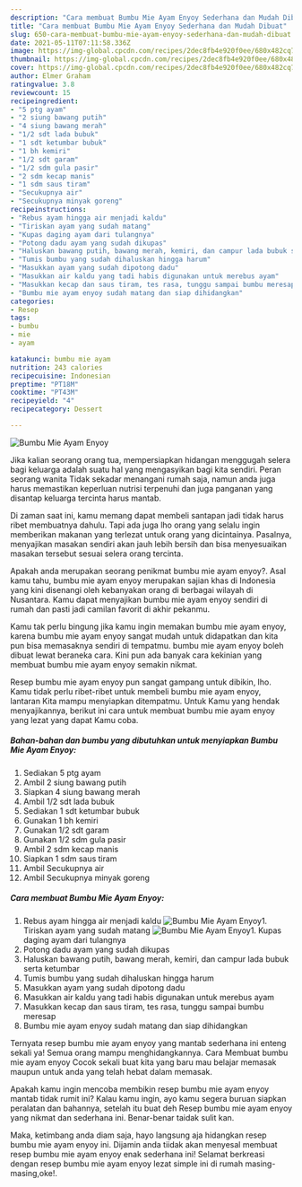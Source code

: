 ```yaml
---
description: "Cara membuat Bumbu Mie Ayam Enyoy Sederhana dan Mudah Dibuat"
title: "Cara membuat Bumbu Mie Ayam Enyoy Sederhana dan Mudah Dibuat"
slug: 650-cara-membuat-bumbu-mie-ayam-enyoy-sederhana-dan-mudah-dibuat
date: 2021-05-11T07:11:58.336Z
image: https://img-global.cpcdn.com/recipes/2dec8fb4e920f0ee/680x482cq70/bumbu-mie-ayam-enyoy-foto-resep-utama.jpg
thumbnail: https://img-global.cpcdn.com/recipes/2dec8fb4e920f0ee/680x482cq70/bumbu-mie-ayam-enyoy-foto-resep-utama.jpg
cover: https://img-global.cpcdn.com/recipes/2dec8fb4e920f0ee/680x482cq70/bumbu-mie-ayam-enyoy-foto-resep-utama.jpg
author: Elmer Graham
ratingvalue: 3.8
reviewcount: 15
recipeingredient:
- "5 ptg ayam"
- "2 siung bawang putih"
- "4 siung bawang merah"
- "1/2 sdt lada bubuk"
- "1 sdt ketumbar bubuk"
- "1 bh kemiri"
- "1/2 sdt garam"
- "1/2 sdm gula pasir"
- "2 sdm kecap manis"
- "1 sdm saus tiram"
- "Secukupnya air"
- "Secukupnya minyak goreng"
recipeinstructions:
- "Rebus ayam hingga air menjadi kaldu"
- "Tiriskan ayam yang sudah matang"
- "Kupas daging ayam dari tulangnya"
- "Potong dadu ayam yang sudah dikupas"
- "Haluskan bawang putih, bawang merah, kemiri, dan campur lada bubuk serta ketumbar"
- "Tumis bumbu yang sudah dihaluskan hingga harum"
- "Masukkan ayam yang sudah dipotong dadu"
- "Masukkan air kaldu yang tadi habis digunakan untuk merebus ayam"
- "Masukkan kecap dan saus tiram, tes rasa, tunggu sampai bumbu meresap"
- "Bumbu mie ayam enyoy sudah matang dan siap dihidangkan"
categories:
- Resep
tags:
- bumbu
- mie
- ayam

katakunci: bumbu mie ayam 
nutrition: 243 calories
recipecuisine: Indonesian
preptime: "PT18M"
cooktime: "PT43M"
recipeyield: "4"
recipecategory: Dessert

---
```



![Bumbu Mie Ayam Enyoy](https://img-global.cpcdn.com/recipes/2dec8fb4e920f0ee/680x482cq70/bumbu-mie-ayam-enyoy-foto-resep-utama.jpg)

Jika kalian seorang orang tua, mempersiapkan hidangan menggugah selera bagi keluarga adalah suatu hal yang mengasyikan bagi kita sendiri. Peran seorang  wanita Tidak sekadar menangani rumah saja, namun anda juga harus memastikan keperluan nutrisi terpenuhi dan juga panganan yang disantap keluarga tercinta harus mantab.

Di zaman  saat ini, kamu memang dapat membeli santapan jadi tidak harus ribet membuatnya dahulu. Tapi ada juga lho orang yang selalu ingin memberikan makanan yang terlezat untuk orang yang dicintainya. Pasalnya, menyajikan masakan sendiri akan jauh lebih bersih dan bisa menyesuaikan masakan tersebut sesuai selera orang tercinta. 



Apakah anda merupakan seorang penikmat bumbu mie ayam enyoy?. Asal kamu tahu, bumbu mie ayam enyoy merupakan sajian khas di Indonesia yang kini disenangi oleh kebanyakan orang di berbagai wilayah di Nusantara. Kamu dapat menyajikan bumbu mie ayam enyoy sendiri di rumah dan pasti jadi camilan favorit di akhir pekanmu.

Kamu tak perlu bingung jika kamu ingin memakan bumbu mie ayam enyoy, karena bumbu mie ayam enyoy sangat mudah untuk didapatkan dan kita pun bisa memasaknya sendiri di tempatmu. bumbu mie ayam enyoy boleh dibuat lewat beraneka cara. Kini pun ada banyak cara kekinian yang membuat bumbu mie ayam enyoy semakin nikmat.

Resep bumbu mie ayam enyoy pun sangat gampang untuk dibikin, lho. Kamu tidak perlu ribet-ribet untuk membeli bumbu mie ayam enyoy, lantaran Kita mampu menyiapkan ditempatmu. Untuk Kamu yang hendak menyajikannya, berikut ini cara untuk membuat bumbu mie ayam enyoy yang lezat yang dapat Kamu coba.

<!--inarticleads1-->

##### Bahan-bahan dan bumbu yang dibutuhkan untuk menyiapkan Bumbu Mie Ayam Enyoy:

1. Sediakan 5 ptg ayam
1. Ambil 2 siung bawang putih
1. Siapkan 4 siung bawang merah
1. Ambil 1/2 sdt lada bubuk
1. Sediakan 1 sdt ketumbar bubuk
1. Gunakan 1 bh kemiri
1. Gunakan 1/2 sdt garam
1. Gunakan 1/2 sdm gula pasir
1. Ambil 2 sdm kecap manis
1. Siapkan 1 sdm saus tiram
1. Ambil Secukupnya air
1. Ambil Secukupnya minyak goreng




<!--inarticleads2-->

##### Cara membuat Bumbu Mie Ayam Enyoy:

1. Rebus ayam hingga air menjadi kaldu
<img src="https://img-global.cpcdn.com/steps/dac1d2e79ed95487/160x128cq70/bumbu-mie-ayam-enyoy-langkah-memasak-1-foto.jpg" alt="Bumbu Mie Ayam Enyoy">1. Tiriskan ayam yang sudah matang
<img src="https://img-global.cpcdn.com/steps/281393b6bb18e778/160x128cq70/bumbu-mie-ayam-enyoy-langkah-memasak-2-foto.jpg" alt="Bumbu Mie Ayam Enyoy">1. Kupas daging ayam dari tulangnya
1. Potong dadu ayam yang sudah dikupas
1. Haluskan bawang putih, bawang merah, kemiri, dan campur lada bubuk serta ketumbar
1. Tumis bumbu yang sudah dihaluskan hingga harum
1. Masukkan ayam yang sudah dipotong dadu
1. Masukkan air kaldu yang tadi habis digunakan untuk merebus ayam
1. Masukkan kecap dan saus tiram, tes rasa, tunggu sampai bumbu meresap
1. Bumbu mie ayam enyoy sudah matang dan siap dihidangkan




Ternyata resep bumbu mie ayam enyoy yang mantab sederhana ini enteng sekali ya! Semua orang mampu menghidangkannya. Cara Membuat bumbu mie ayam enyoy Cocok sekali buat kita yang baru mau belajar memasak maupun untuk anda yang telah hebat dalam memasak.

Apakah kamu ingin mencoba membikin resep bumbu mie ayam enyoy mantab tidak rumit ini? Kalau kamu ingin, ayo kamu segera buruan siapkan peralatan dan bahannya, setelah itu buat deh Resep bumbu mie ayam enyoy yang nikmat dan sederhana ini. Benar-benar taidak sulit kan. 

Maka, ketimbang anda diam saja, hayo langsung aja hidangkan resep bumbu mie ayam enyoy ini. Dijamin anda tiidak akan menyesal membuat resep bumbu mie ayam enyoy enak sederhana ini! Selamat berkreasi dengan resep bumbu mie ayam enyoy lezat simple ini di rumah masing-masing,oke!.

